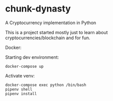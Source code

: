 # chunk-dynasty
A Cryptocurrency implementation in Python

This is a project started mostly just to learn about cryptocurrencies/blockchain and for fun.

Docker:

Starting dev environment:
```
docker-compose up
```

Activate venv:
```
docker-compose exec python /bin/bash
pipenv shell
pipenv install
```